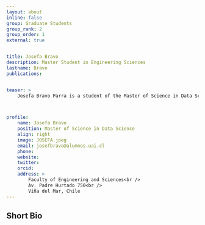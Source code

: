 ```yaml
---
layout: about
inline: false
group: Graduate Students
group_rank: 2
group_order: 1
external: true


title: Josefa Bravo
description: Master Student in Engineering Sciences
lastname: Bravo
publications: 


teaser: >
    Josefa Bravo Parra is a student of the Master of Science in Data Science at the Universidad Adolfo Ibáñez, Chile. Her academic interests are focused on Machine Learning and Deep Learning models. Currently, under the supervision of Prof. Jorge Acuña, PhD, she is involved in developing predictive models to estimate surgery duration for cancer patients.



profile:
    name: Josefa Bravo
    position: Master of Science in Data Science
    align: right
    image: JOSEFA.jpeg
    email: josefbravo@alumnos.uai.cl
    phone: 
    website: 
    twitter: 
    orcid: 
    address: >
        Faculty of Engineering and Sciences<br />
        Av. Padre Hurtado 750<br />        
        Viña del Mar, Chile
---
```




## Short Bio
